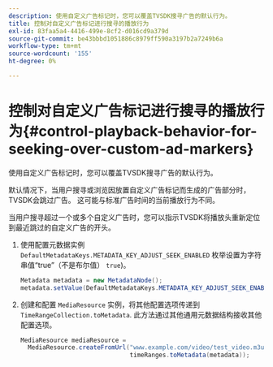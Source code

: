 ```yaml
---
description: 使用自定义广告标记时，您可以覆盖TVSDK搜寻广告的默认行为。
title: 控制对自定义广告标记进行搜寻的播放行为
exl-id: 83faa5a4-4416-499e-8cf2-d016cd9a379d
source-git-commit: be43bbbd1051886c8979ff590a3197b2a7249b6a
workflow-type: tm+mt
source-wordcount: '155'
ht-degree: 0%

---
```


# 控制对自定义广告标记进行搜寻的播放行为{#control-playback-behavior-for-seeking-over-custom-ad-markers}

使用自定义广告标记时，您可以覆盖TVSDK搜寻广告的默认行为。

默认情况下，当用户搜寻或浏览因放置自定义广告标记而生成的广告部分时，TVSDK会跳过广告。 这可能与标准广告时间的当前播放行为不同。

当用户搜寻超过一个或多个自定义广告时，您可以指示TVSDK将播放头重新定位到最近跳过的自定义广告的开头。

1. 使用配置元数据实例 `DefaultMetadataKeys.METADATA_KEY_ADJUST_SEEK_ENABLED` 枚举设置为字符串值“true”（不是布尔值） `true`)。

   ```java
   Metadata metadata = new MetadataNode(); 
   metadata.setValue(DefaultMetadataKeys.METADATA_KEY_ADJUST_SEEK_ENABLED.getValue(),"true");
   ```

1. 创建和配置 `MediaResource` 实例，将其他配置选项传递到 `TimeRangeCollection.toMetadata`. 此方法通过其他通用元数据结构接收其他配置选项。

   ```java
   MediaResource mediaResource =  
     MediaResource.createFromUrl("www.example.com/video/test_video.m3u8", 
                                 timeRanges.toMetadata(metadata));
   ```
